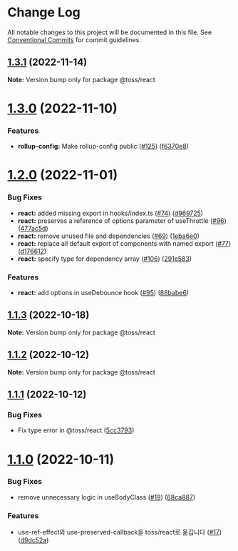 # Change Log

All notable changes to this project will be documented in this file.
See [Conventional Commits](https://conventionalcommits.org) for commit guidelines.

## [1.3.1](https://github.com/toss/slash/compare/@toss/react@1.3.0...@toss/react@1.3.1) (2022-11-14)

**Note:** Version bump only for package @toss/react





# [1.3.0](https://github.com/toss/slash/compare/@toss/react@1.2.0...@toss/react@1.3.0) (2022-11-10)


### Features

* **rollup-config:** Make rollup-config public ([#125](https://github.com/toss/slash/issues/125)) ([f6370e8](https://github.com/toss/slash/commit/f6370e8c4b0fa926e923b518c26b7071ee0e53da))





# [1.2.0](https://github.com/toss/slash/compare/@toss/react@1.1.3...@toss/react@1.2.0) (2022-11-01)


### Bug Fixes

* **react:** added missing export in hooks/index.ts ([#74](https://github.com/toss/slash/issues/74)) ([d969725](https://github.com/toss/slash/commit/d969725917b41248e9c2c42bf971e502a6abd9b2))
* **react:** preserves a reference of options parameter of useThrottle ([#96](https://github.com/toss/slash/issues/96)) ([477ac5d](https://github.com/toss/slash/commit/477ac5d795857266df3f55cd719e391b14454cda))
* **react:** remove unused file and dependencies ([#69](https://github.com/toss/slash/issues/69)) ([1eba6e0](https://github.com/toss/slash/commit/1eba6e0e99cc83e822c69a21b5605156cb9be813))
* **react:** replace all default export of components with named export ([#77](https://github.com/toss/slash/issues/77)) ([d176612](https://github.com/toss/slash/commit/d1766120e6ee0748dfb52a7f740640fc442188ff))
* **react:** specify type for dependency array ([#106](https://github.com/toss/slash/issues/106)) ([291e583](https://github.com/toss/slash/commit/291e58359f018a25620a21358e94d177262f9a55))


### Features

* **react:** add options in useDebounce hook ([#95](https://github.com/toss/slash/issues/95)) ([88babe6](https://github.com/toss/slash/commit/88babe68cb86580f2c03c7d7d29a0cd99dfac6bf))





## [1.1.3](https://github.com/toss/slash/compare/@toss/react@1.1.2...@toss/react@1.1.3) (2022-10-18)

**Note:** Version bump only for package @toss/react





## [1.1.2](https://github.com/toss/slash/compare/@toss/react@1.1.1...@toss/react@1.1.2) (2022-10-12)

**Note:** Version bump only for package @toss/react





## [1.1.1](https://github.com/toss/slash/compare/@toss/react@1.1.0...@toss/react@1.1.1) (2022-10-12)


### Bug Fixes

* Fix type error in @toss/react ([5cc3793](https://github.com/toss/slash/commit/5cc37936e8739204f32f9f50ee61570b758343f8))





# [1.1.0](https://github.com/toss/slash/compare/@toss/react@1.0.0...@toss/react@1.1.0) (2022-10-11)


### Bug Fixes

* remove unnecessary logic in useBodyClass ([#19](https://github.com/toss/slash/issues/19)) ([68ca887](https://github.com/toss/slash/commit/68ca88745beaf6d1925b0a4285c680c168161d10))


### Features

* use-ref-effect와 use-preserved-callback을 toss/react로 옮깁니다 ([#17](https://github.com/toss/slash/issues/17)) ([d9dc52a](https://github.com/toss/slash/commit/d9dc52a092d317fc873a0c41de96296f442756d8))
